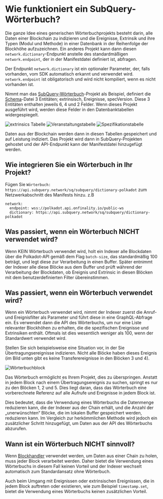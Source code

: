 # Wie funktioniert ein SubQuery-Wörterbuch?

Die ganze Idee eines generischen Wörterbuchprojekts besteht darin, alle Daten einer Blockchain zu indizieren und die Ereignisse, Extrinsik und ihre Typen (Modul und Methode) in einer Datenbank in der Reihenfolge der Blockhöhe aufzuzeichnen. Ein anderes Projekt kann dann diesen `network.dictionary`-Endpunkt anstelle des standardmäßigen `network.endpoint`, der in der Manifestdatei definiert ist, abfragen.

Der Endpunkt `network.dictionary` ist ein optionaler Parameter, der, falls vorhanden, vom SDK automatisch erkannt und verwendet wird. `network.endpoint` ist obligatorisch und wird nicht kompiliert, wenn es nicht vorhanden ist.

Nimmt man das [SubQuery-Wörterbuch](https://github.com/subquery/subql-dictionary)-Projekt als Beispiel, definiert die [Schema](https://github.com/subquery/subql-dictionary/blob/main/schema.graphql)-Datei 3 Entitäten; extrinsisch, Ereignisse, specVersion. Diese 3 Entitäten enthalten jeweils 6, 4 und 2 Felder. Wenn dieses Projekt ausgeführt wird, werden diese Felder in den Datenbanktabellen widergespiegelt.

![extrinsics Tabelle](/assets/img/extrinsics_table.png) ![Veranstaltungstabelle](/assets/img/events_table.png) ![Spezifikationstabelle](/assets/img/specversion_table.png)

Daten aus der Blockchain werden dann in diesen Tabellen gespeichert und auf Leistung indiziert. Das Projekt wird dann in SubQuery-Projekten gehostet und der API-Endpunkt kann der Manifestdatei hinzugefügt werden.

## Wie integrieren Sie ein Wörterbuch in Ihr Projekt?

Fügen Sie `Wörterbuch: https://api.subquery.network/sq/subquery/dictionary-polkadot` zum Netzwerkabschnitt des Manifests hinzu. z.B

```shell
network:
  endpoint: wss://polkadot.api.onfinality.io/public-ws
  dictionary: https://api.subquery.network/sq/subquery/dictionary-polkadot
```

## Was passiert, wenn ein Wörterbuch NICHT verwendet wird?

Wenn KEIN Wörterbuch verwendet wird, holt ein Indexer alle Blockdaten über die Polkadot-API gemäß dem Flag `batch-size`, das standardmäßig 100 beträgt, und legt diese zur Verarbeitung in einen Buffer. Später entnimmt der Indexer alle diese Blöcke aus dem Buffer und prüft während der Verarbeitung der Blockdaten, ob Ereignis und Extrinsic in diesen Blöcken mit dem benutzerdefinierten Filter übereinstimmen.

## Was passiert, wenn ein Wörterbuch verwendet wird?

Wenn ein Wörterbuch verwendet wird, nimmt der Indexer zuerst die Anruf- und Ereignisfilter als Parameter und führt diese in eine GraphQL-Abfrage ein. Es verwendet dann die API des Wörterbuchs, um nur eine Liste relevanter Blockhöhen zu erhalten, die die spezifischen Ereignisse und Extrinsiken enthält. Oftmals ist dies wesentlich weniger als 100, wenn der Standardwert verwendet wird.

Stellen Sie sich beispielsweise eine Situation vor, in der Sie Übertragungsereignisse indizieren. Nicht alle Blöcke haben dieses Ereignis (im Bild unten gibt es keine Transferereignisse in den Blöcken 3 und 4).

![Wörterbuchblock](/assets/img/dictionary_blocks.png)

Das Wörterbuch ermöglicht es Ihrem Projekt, dies zu überspringen. Anstatt in jedem Block nach einem Übertragungsereignis zu suchen, springt es nur zu den Blöcken 1, 2 und 5. Dies liegt daran, dass das Wörterbuch eine vorberechnete Referenz auf alle Aufrufe und Ereignisse in jedem Block ist.

Dies bedeutet, dass die Verwendung eines Wörterbuchs die Datenmenge reduzieren kann, die der Indexer aus der Chain erhält, und die Anzahl der „unerwünschten“ Blöcke, die im lokalen Buffer gespeichert werden, reduzieren kann. Im Vergleich zur herkömmlichen Methode wird jedoch ein zusätzlicher Schritt hinzugefügt, um Daten aus der API des Wörterbuchs abzurufen.

## Wann ist ein Wörterbuch NICHT sinnvoll?

Wenn [Blockhandler](https://doc.subquery.network/create/mapping.html#block-handler) verwendet werden, um Daten aus einer Chain zu holen, muss jeder Block verarbeitet werden. Daher bietet die Verwendung eines Wörterbuchs in diesem Fall keinen Vorteil und der Indexer wechselt automatisch zum Standardansatz ohne Wörterbuch.

Auch beim Umgang mit Ereignissen oder extrinsischen Ereignissen, die in jedem Block auftreten oder existieren, wie zum Beispiel `timestamp.set`, bietet die Verwendung eines Wörterbuchs keinen zusätzlichen Vorteil.
